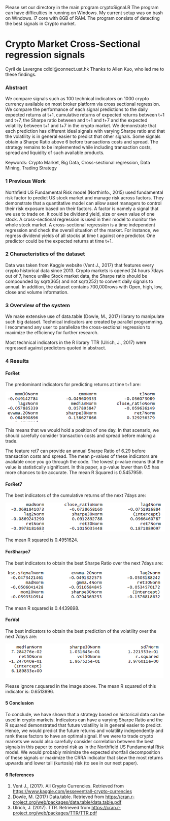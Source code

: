 Please set our directory in the main program cryptoSignal.R
The program can have difficulties in running on Windows. My current setup was on bash on Windows. i7 core with 8GB of RAM.
The program consists of detecting the best signals in Crypto market.

<p align="center">
   <h1> Crypto Market Cross-Sectional regression signals </h1>
</p>
Cyril de Lavergne cdldl@connect.ust.hk
Thanks to Allen Kuo, who led me to these findings. 

<h3>Abstract</h3>

We compare signals such as 100 technical indicators on 1000 crypto currency available on most broker platform via cross sectional regression. We compare the performance of each signal predictions to the daily expected returns at t+1, cumulative returns of expected returns between t+1 and t+7, the Sharpe ratio between and t+1 and t+7 and the expected volatility between t+1 and t+7 in the crypto market. We demonstrate that each prediction has different ideal signals with varying Sharpe ratio and that the volatility is in general easier to predict that other signals. Some signals obtain a Sharpe Ratio above 6 before transactions costs and spread. The strategy remains to be implemented while including transaction costs, spread and liquidity of such available products.

Keywords: Crypto Market, Big Data, Cross-sectional regression, Data Mining, Trading Strategy

<h3>1 Previous Work</h3>

Northfield US Fundamental Risk model (Northinfo., 2015) used fundamental risk factor to predict US stock market and manage risk across factors. They demonstrate that a quantitative model can allow asset managers to control their risk exposure based on their factors. A factor is namely a signal that we use to trade on. It could be dividend yield, size or even value of one stock. A cross-sectional regression is used in their model to monitor the whole stock market. A cross-sectional regression is a time independent regression and check the overall situation of the market. For instance, we regress dividend yields of all stocks at time t against one predictor. One predictor could be the expected returns at time t+1.

<h3> 2 Characteristics of the dataset </h3>

Data was taken from Kaggle website (Vent J., 2017) that features every crypto historical data since 2013. Crypto markets is opened 24 hours 7days out of 7, hence unlike Stock market data, the Sharpe ratio should be compounded by sqrt(365) and not sqrt(252) to convert daily signals to annual. In addition, the dataset contains 700,000rows with Open, high, low, close and volume information. 

<h3> 3 Overview of the system </h3>

We make extensive use of data.table (Dowle, M., 2017) library to manipulate such big dataset. Technical indicators are created by parallel programming. I recommend any user to parallelize the cross-sectional regression to maximize the efficiency for further research.

Most technical indicators in the R library TTR (Ulrich, J., 2017) were regressed against predictors quoted in abstract.

<h3> 4 Results</h3>

<h4>ForRet</h4>

The predominant indicators for predicting returns at time t+1 are:
 
 ![alt text](https://github.com/cdldl/Crypto-Signal/blob/master/forRet.png)
 
This means that we would hold a position of one day. In that scenario, we should carefully consider transaction costs and spread before making a trade. 

The feature ret7 can provide an annual Sharpe Ratio of 6.29 before transaction costs and spread.
The mean p-values of these indicators are available once you go through the code. The lowest p-value means that the value is statistically significant. In this paper, a p-value lower than 0.5 has more chances to be accurate.
The mean R Squared is 0.5457959.

<h4> ForRet7</h4>
The best indicators of the cumulative returns of the next 7days are:

 ![alt text](https://github.com/cdldl/Crypto-Signal/blob/master/forRet7.png)

The mean R squared is 0.4951624.

<h4>ForSharpe7</h4>

The best indicators to obtain the best Sharpe Ratio over the next 7days are:

![alt text](https://github.com/cdldl/Crypto-Signal/blob/master/forSharpe7.png)

The mean R squared is 0.4439898.

<h4> ForVol </h4>

The best indicators to obtain the best prediction of the volatility over the next 7days are:

![alt text](https://github.com/cdldl/Crypto-Signal/blob/master/forVol.png)

Please ignore r.squared in the image above.
The mean R squared of this indicator is: 0.6513996.

<h4> 5 Conclusion </h4>

To conclude, we have shown that a strategy based on historical data can be used in crypto markets. Indicators can have a varying Sharpe Ratio and the R squared demonstrated that future volatility is in general easier to predict. Hence, we would predict the future returns and volatility independently and rank these factors to have an optimal signal. If we were to trade crypto markets we would also carefully consider correlation between the best signals in this paper to control risk as in the Northfield US Fundamental Risk model.  We would probably minimize the expected shortfall decomposition of these signals or maximize the CRRA indicator that skew the most returns upwards and lower tail (kurtosis) risk (to see in our next paper). 

<h4> 6 References </h4>

1.	Vent J., (2017). All Crypto Currencies. Retrieved from https://www.kaggle.com/jessevent/all-crypto-currencies 
2.	Dowle, M. (2017) Data.table. Retrieved from https://cran.r-project.org/web/packages/data.table/data.table.pdf  
3.	Ulrich, J. (2017). TTR. Retrieved from https://cran.r-project.org/web/packages/TTR/TTR.pdf  


